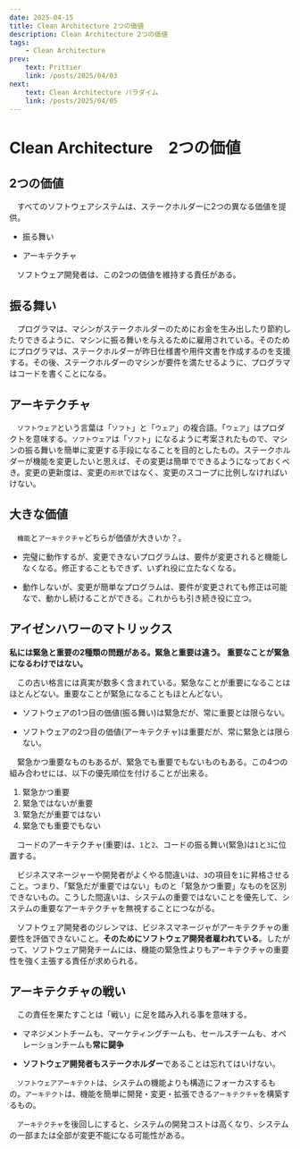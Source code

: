 ```yaml
---
date: 2025-04-15
title: Clean Architecture 2つの価値
description: Clean Architecture 2つの価値
tags: 
    - Clean Architecture
prev:
    text: Prittier
    link: /posts/2025/04/03
next:
    text: Clean Architecture パラダイム
    link: /posts/2025/04/05
---
```


# Clean Architecture　2つの価値

## 2つの価値

&emsp;すべてのソフトウェアシステムは、ステークホルダーに2つの異なる価値を提供。

* 振る舞い

* アーキテクチャ

&emsp;ソフトウェア開発者は、この2つの価値を維持する責任がある。

## 振る舞い

&emsp;プログラマは、マシンがステークホルダーのためにお金を生み出したり節約したりできるように、マシンに振る舞いを与えるために雇用されている。そのためにプログラマは、ステークホルダーが昨日仕様書や用件文書を作成するのを支援する。その後、ステークホルダーのマシンが要件を満たせるように、プログラマはコードを書くことになる。

## アーキテクチャ

&emsp;`ソフトウェア`という言葉は「`ソフト`」と「`ウェア`」の複合語。「`ウェア`」はプロダクトを意味する。`ソフトウェア`は「`ソフト`」になるように考案されたもので、マシンの振る舞いを簡単に変更する手段になることを目的としたもの。ステークホルダーが機能を変更したいと思えば、その変更は簡単でできるようになっておくべき。変更の更新度は、変更の`形状`ではなく、変更のスコープに比例しなければいけない。

## 大きな価値

&emsp;`機能`と`アーキテクチャ`どちらが価値が大きいか？。

* 完璧に動作するが、変更できないプログラムは、要件が変更されると機能しなくなる。修正することもできず、いずれ役に立たなくなる。

* 動作しないが、変更が簡単なプログラムは、要件が変更されても修正は可能なで、動かし続けることができる。これからも引き続き役に立つ。

## アイゼンハワーのマトリックス

**私には緊急と重要の2種類の問題がある。緊急と重要は違う。**
**重要なことが緊急になるわけではない。**

&emsp;この古い格言には真実が数多く含まれている。緊急なことが重要になることはほとんどない。重要なことが緊急になることもほとんどない。

* ソフトウェアの1つ目の価値(振る舞い)は緊急だが、常に重要とは限らない。

* ソフトウェアの2つ目の価値(アーキテクチャ)は重要だが、常に緊急とは限らない。


&emsp;緊急かつ重要なものもあるが、緊急でも重要でもないものもある。この4つの組み合わせには、以下の優先順位を付けることが出来る。

1. 緊急かつ重要
2. 緊急ではないが重要
3. 緊急だが重要ではない
4. 緊急でも重要でもない

&emsp;コードのアーキテクチャ(重要)は、`1`と`2`、コードの振る舞い(緊急)は`1`と`3`に位置する。

&emsp;ビジネスマネージャーや開発者がよくやる間違いは、`3`の項目を`1`に昇格させること。つまり、「緊急だが重要ではない」ものと「緊急かつ重要」なものを区別できないもの。こうした間違いは、システムの重要ではないことを優先して、システムの重要なアーキテクチャを無視することにつながる。

&emsp;ソフトウェア開発者のジレンマは、ビジネスマネージャがアーキテクチャの重要性を評価できないこと。**そのためにソフトウェア開発者雇われている**。したがって、ソフトウェア開発チームには、機能の緊急性よりもアーキテクチャの重要性を強く主張する責任が求められる。

## アーキテクチャの戦い

&emsp;この責任を果たすことは「戦い」に足を踏み入れる事を意味する。

* マネジメントチームも、マーケティングチームも、セールスチームも、オペレーションチームも**常に闘争**

* **ソフトウェア開発者もステークホルダー**であることは忘れてはいけない。

&emsp;`ソフトウェアアーキテクト`は、システムの機能よりも構造にフォーカスするもの。`アーキテクト`は、機能を簡単に開発・変更・拡張できる`アーキテクチャ`を構築するもの。

&emsp;`アーキテクチャ`を後回しにすると、システムの開発コストは高くなり、システムの一部または全部が変更不能になる可能性がある。
